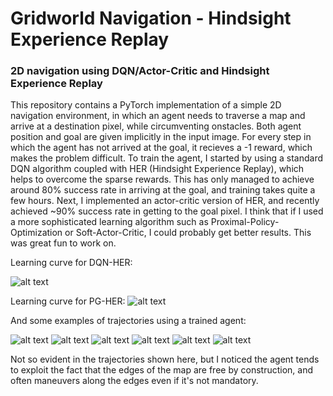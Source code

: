 # Gridworld Navigation - Hindsight Experience Replay
### 2D navigation using DQN/Actor-Critic and Hindsight Experience Replay

This repository contains a PyTorch implementation of a simple 2D navigation environment, in which an agent needs to traverse a map and arrive at a destination pixel, while circumventing onstacles. Both agent position and goal are given implicitly in the input image.
For every step in which the agent has not arrived at the goal, it recieves a -1 reward, which makes the problem difficult. To train the agent, I started by using a standard DQN algorithm coupled with HER (Hindsight Experience Replay), which helps to overcome the sparse rewards. This has only managed to achieve around 80% success rate in arriving at the goal, and training takes quite a few hours. Next, I implemented an actor-critic version of HER, and recently achieved ~90% success rate in getting to the goal pixel. I think that if I used a more sophisticated learning algorithm such as Proximal-Policy-Optimization or Soft-Actor-Critic, I could probably get better results. This was great fun to work on.

Learning curve for DQN-HER:

![alt text](https://user-images.githubusercontent.com/46422351/55673889-a6f6e000-58b6-11e9-980f-b07cac8b8b13.png)

Learning curve for PG-HER:
![alt text](https://user-images.githubusercontent.com/46422351/58496974-9f9bd680-8183-11e9-929e-679b2fb3ef6b.png)


And some examples of trajectories using a trained agent:

![alt text](https://user-images.githubusercontent.com/46422351/55673893-b1b17500-58b6-11e9-9293-364000ef4751.png)
![alt text](https://user-images.githubusercontent.com/46422351/55673896-b8d88300-58b6-11e9-8ced-4fe95394bd9b.png)
![alt text](https://user-images.githubusercontent.com/46422351/55673898-c4c44500-58b6-11e9-8a27-ffadcc98eb73.png)
![alt text](https://user-images.githubusercontent.com/46422351/55673901-d0177080-58b6-11e9-94a6-744ca3c52a85.png)
![alt text](https://user-images.githubusercontent.com/46422351/55673904-d6a5e800-58b6-11e9-8c76-8573d8781633.png)
![alt text](https://user-images.githubusercontent.com/46422351/55673910-e0c7e680-58b6-11e9-9f5d-3cf488c36318.png)


Not so evident in the trajectories shown here, but I noticed the agent tends to exploit the fact that the edges of the map are free by construction, and often maneuvers along the edges even if it's not mandatory.
